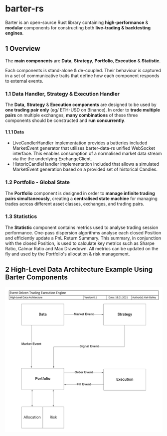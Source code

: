 # barter-rs
Barter is an open-source Rust library containing **high-performance** & **modular** components for constructing both **live-trading & backtesting engines**.

## 1 Overview
The **main components** are **Data**, **Strategy**, **Portfolio**, **Execution** & **Statistic**.

Each components is stand-alone & de-coupled. Their behaviour is captured
in a set of communicative traits that define how each component responds to external events.

### 1.1 Data Handler, Strategy & Execution Handler
The **Data**, **Strategy** & **Execution components** are designed to be used by **one trading pair only** (eg/ ETH-USD on Binance). In order to **trade multiple pairs** on multiple exchanges, **many combinations** of these three components should be constructed and **run concurrently**.

#### 1.1.1 Data
- LiveCandlerHandler implementation provides a batteries included MarketEvent generator that utilises barter-data-rs unified WebSocket interface. This enables consumption of a normalised market data stream via the the underlying ExchangeClient.
- HistoricCandleHandler implementation included that allows a simulated MarketEvent generation based on a provided set of historical Candles.

### 1.2 Portfolio - Global State
The **Portfolio** component is designed in order to **manage infinite trading pairs simultaneously**,
creating a **centralised state machine** for managing trades across different asset classes,
exchanges, and trading pairs.

### 1.3 Statistics
The **Statistic** component contains metrics used to analyse trading session performance.
One-pass dispersion algorithms analyse each closed Position and efficiently update
a PnL Return Summary. This summary, in conjunction with the closed Position, is used to calculate
key metrics such as Sharpe Ratio, Calmar Ratio and Max Drawdown. All metrics can be updated on
the fly and used by the Portfolio's allocation & risk management.

## 2 High-Level Data Architecture Example Using Barter Components
![](barter_components.png "Example Barter Components Data Architecture")